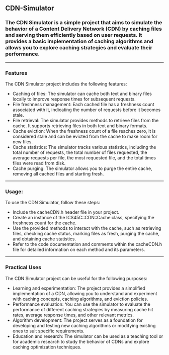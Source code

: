 ## CDN-Simulator 

### The CDN Simulator is a simple project that aims to simulate the behavior of a Content Delivery Network (CDN) by caching files and serving them efficiently based on user requests. It provides a basic implementation of caching algorithms and allows you to explore caching strategies and evaluate their performance.
--- 

### Features

The CDN Simulator project includes the following features:

- Caching of files: The simulator can cache both text and binary files locally to improve response times for subsequent requests.
- File freshness management: Each cached file has a freshness count associated with it, indicating the number of requests before it becomes stale.
- File retrieval: The simulator provides methods to retrieve files from the cache. It supports retrieving files in both text and binary formats.
- Cache eviction: When the freshness count of a file reaches zero, it is considered stale and can be evicted from the cache to make room for new files.
- Cache statistics: The simulator tracks various statistics, including the total number of requests, the total number of files requested, the average requests per file, the most requested file, and the total times files were read from disk.
- Cache purging: The simulator allows you to purge the entire cache, removing all cached files and starting fresh.

---

### Usage: 

To use the CDN Simulator, follow these steps:

- Include the cacheCDN.h header file in your project.
- Create an instance of the ICS45C::CDN::Cache class, specifying the freshness count for the cache.
- Use the provided methods to interact with the cache, such as retrieving files, checking cache status, marking files as fresh, purging the cache, and obtaining cache statistics.
- Refer to the code documentation and comments within the cacheCDN.h file for detailed information on each method and its parameters.

---

### Practical Uses
The CDN Simulator project can be useful for the following purposes:

- Learning and experimentation: The project provides a simplified implementation of a CDN, allowing you to understand and experiment with caching concepts, caching algorithms, and eviction policies.
- Performance evaluation: You can use the simulator to evaluate the performance of different caching strategies by measuring cache hit rates, average response times, and other relevant metrics.
- Algorithm development: The project serves as a foundation for developing and testing new caching algorithms or modifying existing ones to suit specific requirements.
- Education and research: The simulator can be used as a teaching tool or for academic research to study the behavior of CDNs and explore caching optimization techniques.
